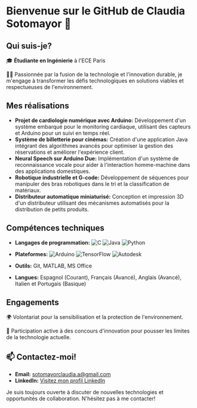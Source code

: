 # Bienvenue sur le GitHub de Claudia Sotomayor 🌟

## Qui suis-je?
🎓 **Étudiante en Ingénierie** à l'ECE Paris

👩‍💻 Passionnée par la fusion de la technologie et l'innovation durable, je m'engage à transformer les défis technologiques en solutions viables et respectueuses de l'environnement.

## Mes réalisations
- **Projet de cardiologie numérique avec Arduino:** Développement d'un système embarqué pour le monitoring cardiaque, utilisant des capteurs et Arduino pour un suivi en temps réel.
- **Système de billetterie pour cinémas:** Création d'une application Java intégrant des algorithmes avancés pour optimiser la gestion des réservations et améliorer l'expérience client.
- **Neural Speech sur Arduino Due:** Implémentation d'un système de reconnaissance vocale pour aider à l'interaction homme-machine dans des applications domestiques.
- **Robotique industrielle et G-code:** Développement de séquences pour manipuler des bras robotiques dans le tri et la classification de matériaux.
- **Distributeur automatique miniaturisé:** Conception et impression 3D d'un distributeur utilisant des mécanismes automatisés pour la distribution de petits produits.

## Compétences techniques
- **Langages de programmation:**
  ![C](https://img.shields.io/badge/-C-00599C?style=flat-square&logo=c&logoColor=white)
  ![Java](https://img.shields.io/badge/-Java-ED8B00?style=flat-square&logo=java&logoColor=white)
  ![Python](https://img.shields.io/badge/-Python-3776AB?style=flat-square&logo=python&logoColor=white)

- **Plateformes:**
  ![Arduino](https://img.shields.io/badge/-Arduino-00979D?style=flat-square&logo=arduino&logoColor=white)
  ![TensorFlow](https://img.shields.io/badge/-TensorFlow-FF6F00?style=flat-square&logo=TensorFlow&logoColor=white)
  ![Autodesk](https://img.shields.io/badge/-Autodesk-0696D7?style=flat-square&logo=autodesk&logoColor=white)

-  **Outils:** Git, MATLAB, MS Office
- **Langues:** Espagnol (Courant), Français (Avancé), Anglais (Avancé), Italien et Portugais (Basique)


## Engagements
🌍 Volontariat pour la sensibilisation et la protection de l'environnement.

🚀 Participation active à des concours d'innovation pour pousser les limites de la technologie actuelle.

## 📫 Contactez-moi!
- **Email:** [sotomayorclaudia.a@gmail.com](mailto:sotomayorclaudia.a@gmail.com)
- **LinkedIn:** [Visitez mon profil LinkedIn](https://www.linkedin.com/in/sotomayorclaudia/)

Je suis toujours ouverte à discuter de nouvelles technologies et opportunités de collaboration. N'hésitez pas à me contacter!

